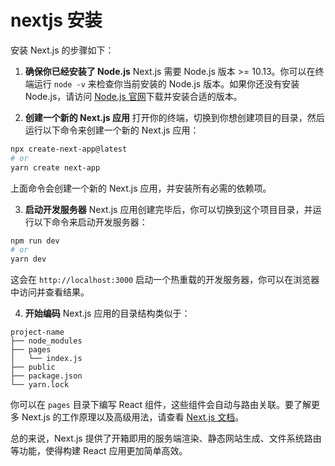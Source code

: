 <!--
 * @Author: shgopher shgopher@gmail.com
 * @Date: 2024-03-14 22:35:56
 * @LastEditors: shgopher shgopher@gmail.com
 * @LastEditTime: 2024-03-14 22:38:11
 * @FilePath: /TSFamily/nextjs/install/README.md
 * @Description: 
 * 
 * Copyright (c) 2024 by shgopher, All Rights Reserved. 
-->
# nextjs 安装
安装 Next.js 的步骤如下：

1. **确保你已经安装了 Node.js**
Next.js 需要 Node.js 版本 >= 10.13。你可以在终端运行 `node -v` 来检查你当前安装的 Node.js 版本。如果你还没有安装 Node.js，请访问 [Node.js 官网](https://nodejs.org/en/)下载并安装合适的版本。

2. **创建一个新的 Next.js 应用**
打开你的终端，切换到你想创建项目的目录，然后运行以下命令来创建一个新的 Next.js 应用：

```bash
npx create-next-app@latest
# or
yarn create next-app
```

上面命令会创建一个新的 Next.js 应用，并安装所有必需的依赖项。

3. **启动开发服务器**
Next.js 应用创建完毕后，你可以切换到这个项目目录，并运行以下命令来启动开发服务器：

```bash
npm run dev
# or
yarn dev
```

这会在 `http://localhost:3000` 启动一个热重载的开发服务器，你可以在浏览器中访问并查看结果。

4. **开始编码**
Next.js 应用的目录结构类似于：

```
project-name
├── node_modules
├── pages
│   └── index.js
├── public
├── package.json
└── yarn.lock
```

你可以在 `pages` 目录下编写 React 组件，这些组件会自动与路由关联。要了解更多 Next.js 的工作原理以及高级用法，请查看 [Next.js 文档](https://nextjs.org/docs)。

总的来说，Next.js 提供了开箱即用的服务端渲染、静态网站生成、文件系统路由等功能，使得构建 React 应用更加简单高效。